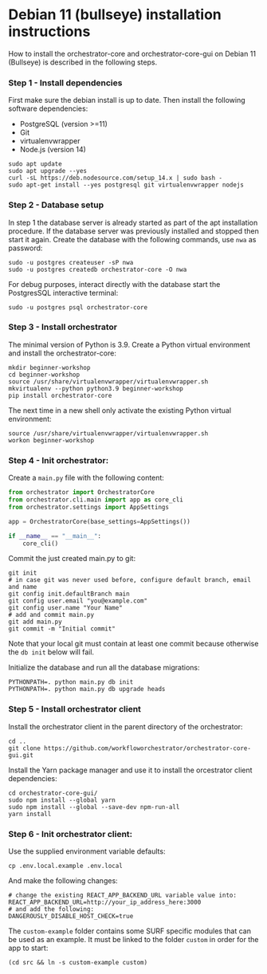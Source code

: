 # Debian 11 (bullseye) installation instructions

How to install the orchestrator-core and orchestrator-core-gui on Debian 11 
(Bullseye) is described in the following steps.

### Step 1 - Install dependencies

First make sure the debian install is up to date. Then install the following
software dependencies:

* PostgreSQL (version >=11)
* Git
* virtualenvwrapper
* Node.js (version 14)

``` shell
sudo apt update
sudo apt upgrade --yes
curl -sL https://deb.nodesource.com/setup_14.x | sudo bash -
sudo apt-get install --yes postgresql git virtualenvwrapper nodejs
```

### Step 2 - Database setup

In step 1 the database server is already started as part of the apt
installation procedure. If the database server was previously installed and
stopped then start it again. Create the database with the following commands,
use `nwa` as password:

``` shell
sudo -u postgres createuser -sP nwa
sudo -u postgres createdb orchestrator-core -O nwa
```

For debug purposes, interact directly with the database start the PostgresSQL
interactive terminal:

``` shell
sudo -u postgres psql orchestrator-core
```

### Step 3 - Install orchestrator

The minimal version of Python is 3.9. Create a Python virtual environment and
install the orchestrator-core:

```shell
mkdir beginner-workshop
cd beginner-workshop
source /usr/share/virtualenvwrapper/virtualenvwrapper.sh
mkvirtualenv --python python3.9 beginner-workshop
pip install orchestrator-core
```

The next time in a new shell only activate the existing Python virtual
environment:

```shell
source /usr/share/virtualenvwrapper/virtualenvwrapper.sh
workon beginner-workshop
```

### Step 4 - Init orchestrator:

Create a `main.py` file with the following content:

``` python
from orchestrator import OrchestratorCore
from orchestrator.cli.main import app as core_cli
from orchestrator.settings import AppSettings

app = OrchestratorCore(base_settings=AppSettings())

if __name__ == "__main__":
    core_cli()
```

Commit the just created main.py to git:

```shell
git init
# in case git was never used before, configure default branch, email and name
git config init.defaultBranch main
git config user.email "you@example.com"
git config user.name "Your Name"
# add and commit main.py
git add main.py
git commit -m "Initial commit"
```

Note that your local git must contain at least one commit because otherwise the
`db init` below will fail.

Initialize the database and run all the database migrations:

```shell
PYTHONPATH=. python main.py db init
PYTHONPATH=. python main.py db upgrade heads
```

### Step 5 - Install orchestrator client

Install the orchestrator client in the parent directory of the orchestrator:

```shell
cd ..
git clone https://github.com/workfloworchestrator/orchestrator-core-gui.git
```

Install the Yarn package manager and use it to install the orcestrator 
client dependencies:

```shell
cd orchestrator-core-gui/
sudo npm install --global yarn
sudo npm install --global --save-dev npm-run-all
yarn install
```

### Step 6 - Init orchestrator client:

Use the supplied environment variable defaults:

```shell
cp .env.local.example .env.local
```
And make the following changes:

```shell
# change the existing REACT_APP_BACKEND_URL variable value into:
REACT_APP_BACKEND_URL=http://your_ip_address_here:3000
# and add the following:
DANGEROUSLY_DISABLE_HOST_CHECK=true
```

The `custom-example` folder contains some SURF specific modules that can be
used as an example. It must be linked to the folder `custom` in order for the
app to start:

```shell
(cd src && ln -s custom-example custom)
```
